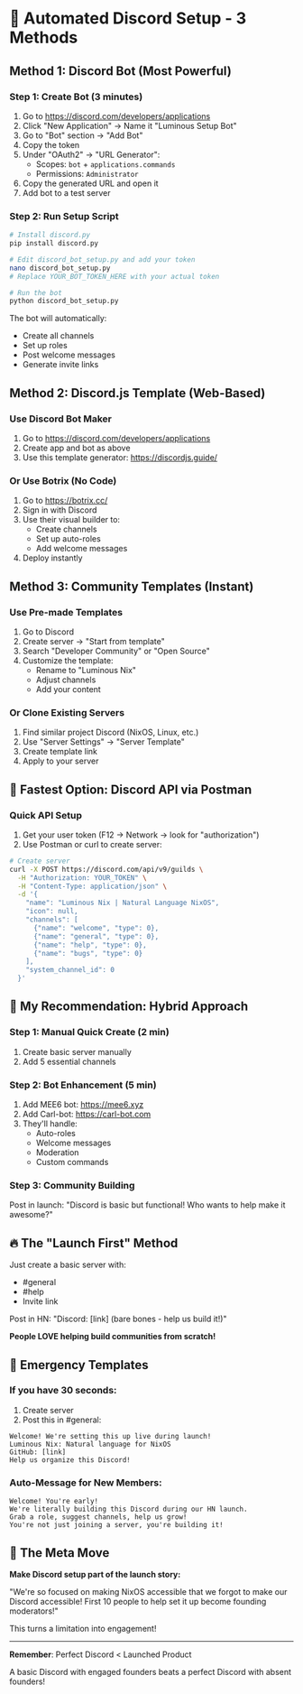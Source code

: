# 🤖 Automated Discord Setup - 3 Methods

## Method 1: Discord Bot (Most Powerful)

### Step 1: Create Bot (3 minutes)
1. Go to https://discord.com/developers/applications
2. Click "New Application" → Name it "Luminous Setup Bot"
3. Go to "Bot" section → "Add Bot"
4. Copy the token
5. Under "OAuth2" → "URL Generator":
   - Scopes: `bot` + `applications.commands`
   - Permissions: `Administrator`
6. Copy the generated URL and open it
7. Add bot to a test server

### Step 2: Run Setup Script
```bash
# Install discord.py
pip install discord.py

# Edit discord_bot_setup.py and add your token
nano discord_bot_setup.py
# Replace YOUR_BOT_TOKEN_HERE with your actual token

# Run the bot
python discord_bot_setup.py
```

The bot will automatically:
- Create all channels
- Set up roles
- Post welcome messages
- Generate invite links

## Method 2: Discord.js Template (Web-Based)

### Use Discord Bot Maker
1. Go to https://discord.com/developers/applications
2. Create app and bot as above
3. Use this template generator: https://discordjs.guide/

### Or Use Botrix (No Code)
1. Go to https://botrix.cc/
2. Sign in with Discord
3. Use their visual builder to:
   - Create channels
   - Set up auto-roles
   - Add welcome messages
4. Deploy instantly

## Method 3: Community Templates (Instant)

### Use Pre-made Templates
1. Go to Discord
2. Create server → "Start from template"
3. Search "Developer Community" or "Open Source"
4. Customize the template:
   - Rename to "Luminous Nix"
   - Adjust channels
   - Add your content

### Or Clone Existing Servers
1. Find similar project Discord (NixOS, Linux, etc.)
2. Use "Server Settings" → "Server Template"
3. Create template link
4. Apply to your server

## 🚀 Fastest Option: Discord API via Postman

### Quick API Setup
1. Get your user token (F12 → Network → look for "authorization")
2. Use Postman or curl to create server:

```bash
# Create server
curl -X POST https://discord.com/api/v9/guilds \
  -H "Authorization: YOUR_TOKEN" \
  -H "Content-Type: application/json" \
  -d '{
    "name": "Luminous Nix | Natural Language NixOS",
    "icon": null,
    "channels": [
      {"name": "welcome", "type": 0},
      {"name": "general", "type": 0},
      {"name": "help", "type": 0},
      {"name": "bugs", "type": 0}
    ],
    "system_channel_id": 0
  }'
```

## 🎯 My Recommendation: Hybrid Approach

### Step 1: Manual Quick Create (2 min)
1. Create basic server manually
2. Add 5 essential channels

### Step 2: Bot Enhancement (5 min)
1. Add MEE6 bot: https://mee6.xyz
2. Add Carl-bot: https://carl-bot.com
3. They'll handle:
   - Auto-roles
   - Welcome messages
   - Moderation
   - Custom commands

### Step 3: Community Building
Post in launch:
"Discord is basic but functional! Who wants to help make it awesome?"

## 🔥 The "Launch First" Method

Just create a basic server with:
- #general
- #help
- Invite link

Post in HN:
"Discord: [link] (bare bones - help us build it!)"

**People LOVE helping build communities from scratch!**

## 📝 Emergency Templates

### If you have 30 seconds:
1. Create server
2. Post this in #general:
```
Welcome! We're setting this up live during launch!
Luminous Nix: Natural language for NixOS
GitHub: [link]
Help us organize this Discord!
```

### Auto-Message for New Members:
```
Welcome! You're early! 
We're literally building this Discord during our HN launch.
Grab a role, suggest channels, help us grow!
You're not just joining a server, you're building it!
```

## 🎪 The Meta Move

**Make Discord setup part of the launch story:**

"We're so focused on making NixOS accessible that we forgot to make our Discord accessible! First 10 people to help set it up become founding moderators!"

This turns a limitation into engagement!

---

**Remember**: Perfect Discord < Launched Product

A basic Discord with engaged founders beats a perfect Discord with absent founders!